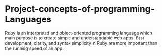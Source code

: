 # Project-concepts-of-programming-Languages
Ruby is an interpreted and object-oriented programming language which main purpose is to create simple and understandable web apps. Fast development, clarity, and syntax simplicity in Ruby are more important than the running speed of an app.
